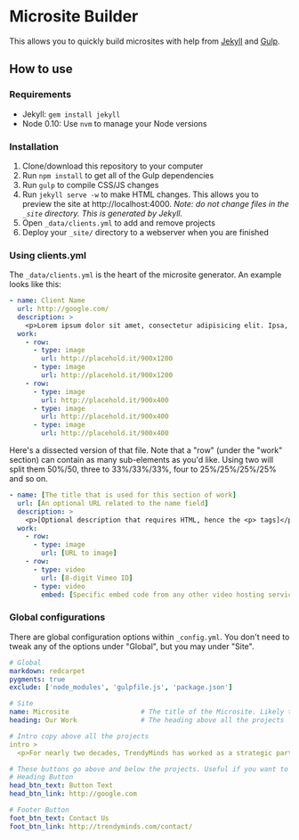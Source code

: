 # Microsite Builder

This allows you to quickly build microsites with help from [Jekyll](http://jekyllrb.com) and [Gulp](https://github.com/gulpjs/gulp).

## How to use

### Requirements

* Jekyll: `gem install jekyll`
* Node 0.10: Use `nvm` to manage your Node versions

### Installation

1. Clone/download this repository to your computer
2. Run `npm install` to get all of the Gulp dependencies
3. Run `gulp` to compile CSS/JS changes
4. Run `jekyll serve -w` to make HTML changes. This allows you to preview the site at http://localhost:4000. _Note: do not change files in the `_site` directory. This is generated by Jekyll._
5. Open `_data/clients.yml` to add and remove projects
6. Deploy your `_site/` directory to a webserver when you are finished

### Using clients.yml

The `_data/clients.yml` is the heart of the microsite generator. An example looks like this:

```yml
- name: Client Name
  url: http://google.com/
  description: >
    <p>Lorem ipsum dolor sit amet, consectetur adipisicing elit. Ipsa, similique, fugit, tempore in sed cumque aliquam maxime nulla dignissimos consequatur earum cupiditate error repellat ea facere quis corporis. Ipsa, dolorem. Lorem ipsum dolor sit amet, consectetur adipisicing elit. Ipsa, similique, fugit, tempore in sed cumque aliquam maxime nulla dignissimos consequatur earum cupiditate error repellat ea facere quis corporis. Ipsa, dolorem.</p>
  work:
    - row:
      - type: image
        url: http://placehold.it/900x1200
      - type: image
        url: http://placehold.it/900x1200
    - row:
      - type: image
        url: http://placehold.it/900x400
      - type: image
        url: http://placehold.it/900x400
      - type: image
        url: http://placehold.it/900x400
```

Here's a dissected version of that file. Note that a "row" (under the "work" section) can contain as many sub-elements as you'd like. Using two will split them 50%/50, three to 33%/33%/33%, four to 25%/25%/25%/25% and so on.

```yml
- name: [The title that is used for this section of work]
  url: [An optional URL related to the name field]
  description: >
    <p>[Optional description that requires HTML, hence the <p> tags]</p>
  work:
    - row:
      - type: image
        url: [URL to image]
    - row:
      - type: video
        url: [8-digit Vimeo ID]
      - type: video
        embed: [Specific embed code from any other video hosting service]
```

### Global configurations

There are global configuration options within `_config.yml`. You don't need to tweak any of the options under "Global", but you may under "Site".

```yml
# Global
markdown: redcarpet
pygments: true
exclude: ['node_modules', 'gulpfile.js', 'package.json']

# Site
name: Microsite                  # The title of the Microsite. Likely the name of the client.
heading: Our Work                # The heading above all the projects

# Intro copy above all the projects
intro >
  <p>For nearly two decades, TrendyMinds has worked as a strategic partner for a growing number of clients in a variety of industries. As you will see below, our company has built large-scale websites, produced compelling videos and managed complex advertising campaigns &ndash; entirely in-house &ndash; to help clients reach new levels of success in advancing their missions.</p>

# These buttons go above and below the projects. Useful if you want to direct the client to the contact form on http://trendmyinds.com or another area.
# Heading Button
head_btn_text: Button Text
head_btn_link: http://google.com

# Footer Button
foot_btn_text: Contact Us
foot_btn_link: http://trendyminds.com/contact/
```
